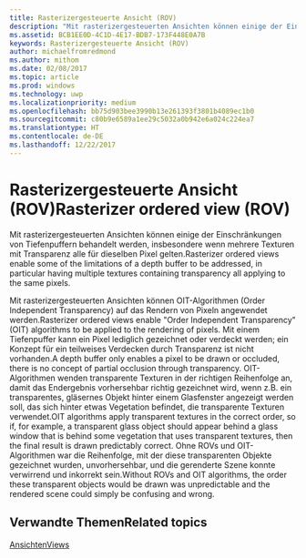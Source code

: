 ```yaml
---
title: Rasterizergesteuerte Ansicht (ROV)
description: "Mit rasterizergesteuerten Ansichten können einige der Einschränkungen von Tiefenpuffern behandelt werden, insbesondere wenn mehrere Texturen mit Transparenz alle für dieselben Pixel gelten."
ms.assetid: BCB1EE0D-4C1D-4E17-BDB7-173F448E0A7B
keywords: Rasterizergesteuerte Ansicht (ROV)
author: michaelfromredmond
ms.author: mithom
ms.date: 02/08/2017
ms.topic: article
ms.prod: windows
ms.technology: uwp
ms.localizationpriority: medium
ms.openlocfilehash: bb75d903bee3990b13e261393f3801b4089ec1b0
ms.sourcegitcommit: c80b9e6589a1ee29c5032a0b942e6a024c224ea7
ms.translationtype: HT
ms.contentlocale: de-DE
ms.lasthandoff: 12/22/2017
---
```

# <a name="rasterizer-ordered-view-rov"></a><span data-ttu-id="494a6-104">Rasterizergesteuerte Ansicht (ROV)</span><span class="sxs-lookup"><span data-stu-id="494a6-104">Rasterizer ordered view (ROV)</span></span>


<span data-ttu-id="494a6-105">Mit rasterizergesteuerten Ansichten können einige der Einschränkungen von Tiefenpuffern behandelt werden, insbesondere wenn mehrere Texturen mit Transparenz alle für dieselben Pixel gelten.</span><span class="sxs-lookup"><span data-stu-id="494a6-105">Rasterizer ordered views enable some of the limitations of a depth buffer to be addressed, in particular having multiple textures containing transparency all applying to the same pixels.</span></span>

<span data-ttu-id="494a6-106">Mit rasterizergesteuerten Ansichten können OIT-Algorithmen (Order Independent Transparency) auf das Rendern von Pixeln angewendet werden.</span><span class="sxs-lookup"><span data-stu-id="494a6-106">Rasterizer ordered views enable "Order Independent Transparency" (OIT) algorithms to be applied to the rendering of pixels.</span></span> <span data-ttu-id="494a6-107">Mit einem Tiefenpuffer kann ein Pixel lediglich gezeichnet oder verdeckt werden; ein Konzept für ein teilweises Verdecken durch Transparenz ist nicht vorhanden.</span><span class="sxs-lookup"><span data-stu-id="494a6-107">A depth buffer only enables a pixel to be drawn or occluded, there is no concept of partial occlusion through transparency.</span></span> <span data-ttu-id="494a6-108">OIT-Algorithmen wenden transparente Texturen in der richtigen Reihenfolge an, damit das Endergebnis vorhersehbar richtig gezeichnet wird, wenn z.B. ein transparentes, gläsernes Objekt hinter einem Glasfenster angezeigt werden soll, das sich hinter etwas Vegetation befindet, die transparente Texturen verwendet.</span><span class="sxs-lookup"><span data-stu-id="494a6-108">OIT algorithms apply transparent textures in the correct order, so if, for example, a transparent glass object should appear behind a glass window that is behind some vegetation that uses transparent textures, then the final result is drawn predictably correct.</span></span> <span data-ttu-id="494a6-109">Ohne ROVs und OIT-Algorithmen war die Reihenfolge, mit der diese transparenten Objekte gezeichnet wurden, unvorhersehbar, und die gerenderte Szene konnte verwirrend und inkorrekt sein.</span><span class="sxs-lookup"><span data-stu-id="494a6-109">Without ROVs and OIT algorithms, the order these transparent objects would be drawn was unpredictable and the rendered scene could simply be confusing and wrong.</span></span>

## <a name="span-idrelated-topicsspanrelated-topics"></a><span data-ttu-id="494a6-110"><span id="related-topics"></span>Verwandte Themen</span><span class="sxs-lookup"><span data-stu-id="494a6-110"><span id="related-topics"></span>Related topics</span></span>


[<span data-ttu-id="494a6-111">Ansichten</span><span class="sxs-lookup"><span data-stu-id="494a6-111">Views</span></span>](views.md)

 

 




